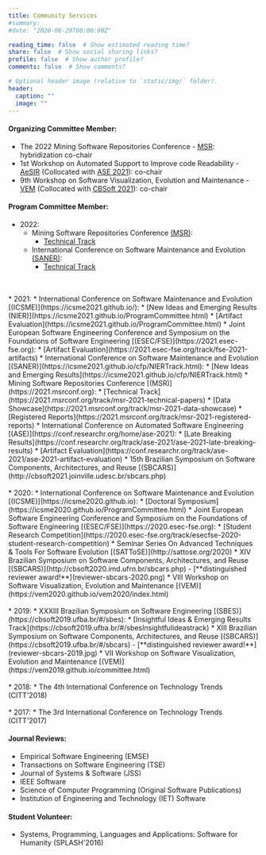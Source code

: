 ```yaml
---
title: Community Services
#summary:
#date: "2020-06-29T00:00:00Z"

reading_time: false  # Show estimated reading time?
share: false  # Show social sharing links?
profile: false  # Show author profile?
comments: false  # Show comments?

# Optional header image (relative to `static/img/` folder).
header:
  caption: ""
  image: ""
---
```


#### Organizing Committee Member:
* The 2022 Mining Software Repositories Conference - [MSR](https://conf.researchr.org/committee/msr-2022/msr-2022-organizing-committee): hybridization co-chair
* 1st Workshop on Automated Support to Improve code Readability - [AeSIR](https://aesir2021.github.io/index.html) (Collocated with [ASE 2021](https://conf.researchr.org/track/ase-2021/ase-2021-workshops)): co-chair
* 9th Workshop on Software Visualization, Evolution and Maintenance - [VEM](#) (Collocated with [CBSoft 2021](http://cbsoft2021.joinville.udesc.br/)): co-chair  


#### Program Committee Member:
* 2022:
    * Mining Software Repositories Conference [(MSR)](https://conf.researchr.org/home/msr-2022):
        * [Technical Track](https://conf.researchr.org/committee/msr-2022/msr-2022-technical-papers-program-committee)
    * International Conference on Software Maintenance and Evolution [(SANER)](https://saner2022.uom.gr):
        * [Technical Track](https://saner2022.uom.gr/programCommittee)
<br/>
<br/>
* 2021:
    * International Conference on Software Maintenance and Evolution [(ICSME)](https://icsme2021.github.io/):
        * [New Ideas and Emerging Results (NIER)](https://icsme2021.github.io/ProgramCommittee.html)
        * [Artifact Evaluation](https://icsme2021.github.io/ProgramCommittee.html)
    * Joint European Software Engineering Conference and Symposium on the Foundations of Software Engineering [(ESEC/FSE)](https://2021.esec-fse.org):
        * [Artifact Evaluation](https://2021.esec-fse.org/track/fse-2021-artifacts)
    * International Conference on Software Maintenance and Evolution [(SANER)](https://icsme2021.github.io/cfp/NIERTrack.html):
        * [New Ideas and Emerging Results](https://icsme2021.github.io/cfp/NIERTrack.html)
    * Mining Software Repositories Conference [(MSR)](https://2021.msrconf.org):
        * [Technical Track](https://2021.msrconf.org/track/msr-2021-technical-papers)
        * [Data Showcase](https://2021.msrconf.org/track/msr-2021-data-showcase)
        * [Registered Reports](https://2021.msrconf.org/track/msr-2021-registered-reports)
    * International Conference on Automated Software Engineering [(ASE)](https://conf.researchr.org/home/ase-2021):
        * [Late Breaking Results](https://conf.researchr.org/track/ase-2021/ase-2021-late-breaking-results)
        * [Artifact Evaluation](https://conf.researchr.org/track/ase-2021/ase-2021-artifact-evaluation)
    * 15th Brazilian Symposium on Software Components, Architectures, and Reuse [(SBCARS)](http://cbsoft2021.joinville.udesc.br/sbcars.php)
<br/>
<br/>
* 2020:
    * International Conference on Software Maintenance and Evolution [(ICSME)](https://icsme2020.github.io):
        * [Doctoral Symposium](https://icsme2020.github.io/ProgramCommittee.html)
    * Joint European Software Engineering Conference and Symposium on the Foundations of Software Engineering [(ESEC/FSE)](https://2020.esec-fse.org):
        * [Student Research Competition](https://2020.esec-fse.org/track/esecfse-2020-student-research-competition)
    * Seminar Series On Advanced Techniques & Tools For Software Evolution [(SATToSE)](http://sattose.org/2020)
    * XIV Brazilian Symposium on Software Components, Architectures, and Reuse [(SBCARS)](http://cbsoft2020.imd.ufrn.br/sbcars.php) - [**distinguished reviewer award!**](reviewer-sbcars-2020.png)
    * VIII Workshop on Software Visualization, Evolution and Maintenance [(VEM)](https://vem2020.github.io/vem2020/index.html)
<br/>
<br/>
* 2019:
    * XXXIII Brazilian Symposium on Software Engineering [(SBES)](https://cbsoft2019.ufba.br/#/sbes):
        * [Insightful Ideas & Emerging Results Track](https://cbsoft2019.ufba.br/#/sbesInsightfulideastrack)
    * XIII Brazilian Symposium on Software Components, Architectures, and Reuse [(SBCARS)](https://cbsoft2019.ufba.br/#/sbcars) - [**distinguished reviewer award!**](reviewer-sbcars-2019.jpg)
    * VII Workshop on Software Visualization, Evolution and Maintenance [(VEM)](https://vem2019.github.io/committee.html)
<br/>
<br/>
* 2018:
    * The 4th International Conference on Technology Trends (CITT'2018)
<br/>
<br/>
* 2017:
    * The 3rd International Conference on Technology Trends (CITT'2017)


#### Journal Reviews:
* Empirical Software Engineering (EMSE)
* Transactions on Software Engineering (TSE)
* Journal of Systems & Software (JSS)
* IEEE Software
* Science of Computer Programming (Original Software Publications)
* Institution of Engineering and Technology (IET) Software


#### Student Volunteer:
* Systems, Programming, Languages and Applications: Software for Humanity (SPLASH'2016)
